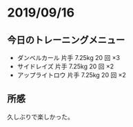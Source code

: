 # 2019/09/16

## 今日のトレーニングメニュー

- ダンベルカール 片手 7.25kg 20 回 ×3
- サイドレイズ 片手 7.25kg 20 回 ×2
- アップライトロウ 片手 7.25kg 20 回 ×2

## 所感

久しぶりで楽しかった。
